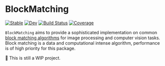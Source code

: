 # BlockMatching

[![Stable](https://img.shields.io/badge/docs-stable-blue.svg)](https://johnnychen94.github.io/BlockMatching.jl/stable)
[![Dev](https://img.shields.io/badge/docs-dev-blue.svg)](https://johnnychen94.github.io/BlockMatching.jl/dev)
[![Build Status](https://github.com/johnnychen94/BlockMatching.jl/workflows/CI/badge.svg)](https://github.com/johnnychen94/BlockMatching.jl/actions)
[![Coverage](https://codecov.io/gh/johnnychen94/BlockMatching.jl/branch/master/graph/badge.svg)](https://codecov.io/gh/johnnychen94/BlockMatching.jl)

`BlockMatching` aims to provide a sophisticated implementation on common [block matching
algorithms](https://en.wikipedia.org/wiki/Block-matching_algorithm) for image processing and
computer vision tasks. Block matching is a data and computational intense algorithm, performance is
of high priority for this package.

🚧 This is still a WIP project.
